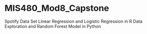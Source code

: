 # MIS480_Mod8_Capstone
Spotify Data Set
Linear Regression and Logistic Regression in R
Data Exploration and Random Forest Model in Python
